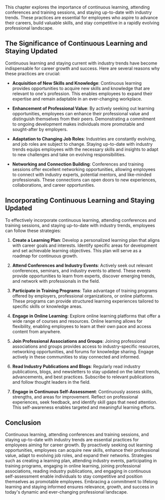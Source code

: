 
This chapter explores the importance of continuous learning, attending conferences and training sessions, and staying up-to-date with industry trends. These practices are essential for employees who aspire to advance their careers, build valuable skills, and stay competitive in a rapidly evolving professional landscape.

The Significance of Continuous Learning and Staying Updated
-----------------------------------------------------------

Continuous learning and staying current with industry trends have become indispensable for career growth and success. Here are several reasons why these practices are crucial:

* **Acquisition of New Skills and Knowledge**: Continuous learning provides opportunities to acquire new skills and knowledge that are relevant to one's profession. This enables employees to expand their expertise and remain adaptable in an ever-changing workplace.

* **Enhancement of Professional Value**: By actively seeking out learning opportunities, employees can enhance their professional value and distinguish themselves from their peers. Demonstrating a commitment to ongoing development makes individuals more promotable and sought-after by employers.

* **Adaptation to Changing Job Roles**: Industries are constantly evolving, and job roles are subject to change. Staying up-to-date with industry trends equips employees with the necessary skills and insights to adapt to new challenges and take on evolving responsibilities.

* **Networking and Connection Building**: Conferences and training sessions offer excellent networking opportunities, allowing employees to connect with industry experts, potential mentors, and like-minded professionals. These connections can open doors to new experiences, collaborations, and career opportunities.

Incorporating Continuous Learning and Staying Updated
-----------------------------------------------------

To effectively incorporate continuous learning, attending conferences and training sessions, and staying up-to-date with industry trends, employees can follow these strategies:

1. **Create a Learning Plan**: Develop a personalized learning plan that aligns with career goals and interests. Identify specific areas for development and set achievable learning objectives. This plan will serve as a roadmap for continuous growth.

2. **Attend Conferences and Industry Events**: Actively seek out relevant conferences, seminars, and industry events to attend. These events provide opportunities to learn from experts, discover emerging trends, and network with professionals in the field.

3. **Participate in Training Programs**: Take advantage of training programs offered by employers, professional organizations, or online platforms. These programs can provide structured learning experiences tailored to specific skills or knowledge areas.

4. **Engage in Online Learning**: Explore online learning platforms that offer a wide range of courses and resources. Online learning allows for flexibility, enabling employees to learn at their own pace and access content from anywhere.

5. **Join Professional Associations and Groups**: Joining professional associations and groups provides access to industry-specific resources, networking opportunities, and forums for knowledge sharing. Engage actively in these communities to stay connected and informed.

6. **Read Industry Publications and Blogs**: Regularly read industry publications, blogs, and newsletters to stay updated on the latest trends, advancements, and best practices. Subscribe to relevant publications and follow thought leaders in the field.

7. **Engage in Continuous Self-Assessment**: Continuously assess skills, strengths, and areas for improvement. Reflect on professional experiences, seek feedback, and identify skill gaps that need attention. This self-awareness enables targeted and meaningful learning efforts.

Conclusion
----------

Continuous learning, attending conferences and training sessions, and staying up-to-date with industry trends are essential practices for employees aiming for career growth. By proactively seeking out learning opportunities, employees can acquire new skills, enhance their professional value, adapt to evolving job roles, and expand their networks. Strategies such as creating a learning plan, attending industry events, participating in training programs, engaging in online learning, joining professional associations, reading industry publications, and engaging in continuous self-assessment enable individuals to stay competitive and position themselves as promotable employees. Embracing a commitment to lifelong learning and staying informed ensures relevance, growth, and success in today's dynamic and ever-changing professional landscape.
